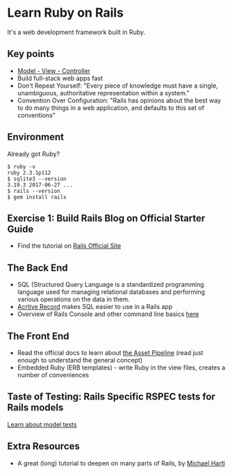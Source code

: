 # Learn Ruby on Rails

It's a web development framework built in Ruby.

## Key points
- [Model - View - Controller](https://en.wikipedia.org/wiki/Model%E2%80%93view%E2%80%93controller)
- Build full-stack web apps fast
- Don't Repeat Yourself: "Every piece of knowledge must have a single, unambiguous, authoritative representation within a system."
- Convention Over Configuration: "Rails has opinions about the best way to do many things in a web application, and defaults to this set of conventions"

## Environment
Already got Ruby?
```
$ ruby -v
ruby 2.3.1p112
$ sqlite3 --version
3.19.3 2017-06-27 ...
$ rails --version
$ gem install rails
```

## Exercise 1: Build Rails Blog on Official Starter Guide
- Find the tutorial on [Rails Official Site](http://guides.rubyonrails.org/getting_started.html)

## The Back End
- SQL (Structured Query Language is a standardized programming language used for managing relational databases and performing various operations on the data in them.
- [Acrtive Record](http://guides.rubyonrails.org/active_record_basics.html) makes SQL easier to use in a Rails app
- Overview of Rails Console and other command line basics [here](http://guides.rubyonrails.org/command_line.html#rails-console)

## The Front End
- Read the official docs to learn about [the Asset Pipeline](http://guides.rubyonrails.org/asset_pipeline.html)
(read just enough to understand the general concept)
- Embedded Ruby (ERB templates) - write Ruby in the view files, creates a number of conveniences

## Taste of Testing: Rails Specific RSPEC tests for Rails models
[Learn about model tests](https://semaphoreci.com/community/tutorials/how-to-test-rails-models-with-rspec)

## Extra Resources
- A great (long) tutorial to deepen on many parts of Rails, by [Michael Hartl](https://www.railstutorial.org/book/beginning)
